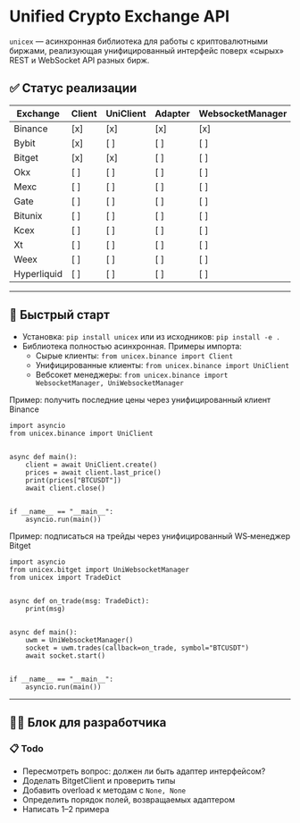 # Unified Crypto Exchange API

`unicex` — асинхронная библиотека для работы с криптовалютными биржами, реализующая унифицированный интерфейс поверх «сырых» REST и WebSocket API разных бирж.

## ✅ Статус реализации

| Exchange    | Client | UniClient | Adapter | WebsocketManager | UniWebsocketManager | UserWebsocket |
|-------------|--------|-----------|---------|------------------|---------------------|---------------|
| Binance     | [x]    | [x]       | [x]     | [x]              | [x]                 | [x]           |
| Bybit       | [x]    | [ ]       | [ ]     | [ ]              | [ ]                 | [ ]           |
| Bitget      | [x]    | [x]       | [ ]     | [ ]              | [ ]                 | [ ]           |
| Okx         | [ ]    | [ ]       | [ ]     | [ ]              | [ ]                 | [ ]           |
| Mexc        | [ ]    | [ ]       | [ ]     | [ ]              | [ ]                 | [ ]           |
| Gate        | [ ]    | [ ]       | [ ]     | [ ]              | [ ]                 | [ ]           |
| Bitunix     | [ ]    | [ ]       | [ ]     | [ ]              | [ ]                 | [ ]           |
| Kcex        | [ ]    | [ ]       | [ ]     | [ ]              | [ ]                 | [ ]           |
| Xt          | [ ]    | [ ]       | [ ]     | [ ]              | [ ]                 | [ ]           |
| Weex        | [ ]    | [ ]       | [ ]     | [ ]              | [ ]                 | [ ]           |
| Hyperliquid | [ ]    | [ ]       | [ ]     | [ ]              | [ ]                 | [ ]           |

---

## 🚀 Быстрый старт

- Установка: `pip install unicex` или из исходников: `pip install -e .`
- Библиотека полностью асинхронная. Примеры импорта:
  - Сырые клиенты: `from unicex.binance import Client`
  - Унифицированные клиенты: `from unicex.binance import UniClient`
  - Вебсокет менеджеры: `from unicex.binance import WebsocketManager, UniWebsocketManager`

Пример: получить последние цены через унифицированный клиент Binance

```
import asyncio
from unicex.binance import UniClient


async def main():
    client = await UniClient.create()
    prices = await client.last_price()
    print(prices["BTCUSDT"])
    await client.close()


if __name__ == "__main__":
    asyncio.run(main())
```

Пример: подписаться на трейды через унифицированный WS‑менеджер Bitget

```
import asyncio
from unicex.bitget import UniWebsocketManager
from unicex import TradeDict


async def on_trade(msg: TradeDict):
    print(msg)


async def main():
    uwm = UniWebsocketManager()
    socket = uwm.trades(callback=on_trade, symbol="BTCUSDT")
    await socket.start()


if __name__ == "__main__":
    asyncio.run(main())
```

---

## 🧑‍💻 Блок для разработчика

### 📋 Todo
- Пересмотреть вопрос: должен ли быть адаптер интерфейсом?
- Доделать BitgetClient и проверить типы
- Добавить overload к методам с `None, None`
- Определить порядок полей, возвращаемых адаптером
- Написать 1–2 примера
